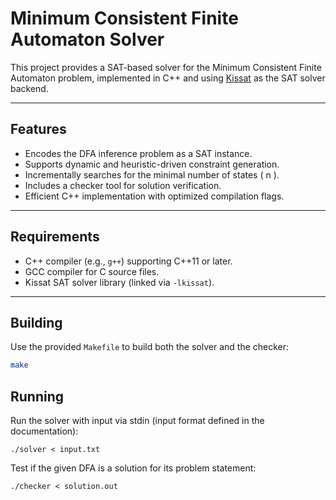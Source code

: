 # Minimum Consistent Finite Automaton Solver

This project provides a SAT-based solver for the Minimum Consistent Finite Automaton problem, implemented in C++ and using [Kissat](https://github.com/arminbiere/kissat) as the SAT solver backend.

---

## Features

- Encodes the DFA inference problem as a SAT instance.
- Supports dynamic and heuristic-driven constraint generation.
- Incrementally searches for the minimal number of states \( n \).
- Includes a checker tool for solution verification.
- Efficient C++ implementation with optimized compilation flags.

---

## Requirements

- C++ compiler (e.g., `g++`) supporting C++11 or later.
- GCC compiler for C source files.
- Kissat SAT solver library (linked via `-lkissat`).

---

## Building

Use the provided `Makefile` to build both the solver and the checker:

```bash
make
```

## Running

Run the solver with input via stdin (input format defined in the documentation):

```
./solver < input.txt

```

Test if the given DFA is a solution for its problem statement:

```
./checker < solution.out

```
